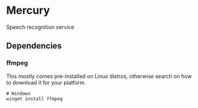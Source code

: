# Mercury

Speech recognition service

## Dependencies

### ffmpeg

This mostly comes pre-installed on Linux distros,
otherwise search on how to download it for your platform.

```shell
# Windows
winget install ffmpeg
```
